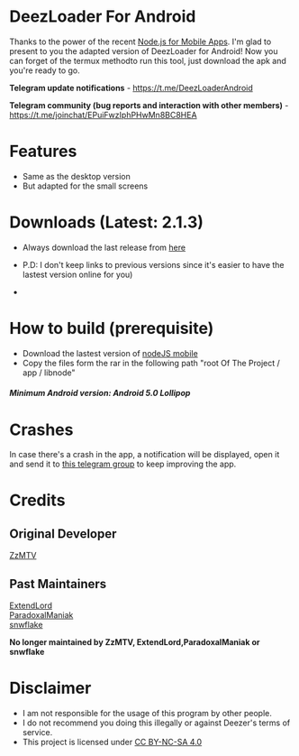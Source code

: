 # DeezLoader For Android

Thanks to the power of the recent [Node.js for Mobile Apps](https://github.com/janeasystems/nodejs-mobile). I'm glad to present to you the adapted version of DeezLoader for Android!
Now you can forget of the termux methodto run this tool, just download the apk and you're ready to go.

**Telegram update notifications** - https://t.me/DeezLoaderAndroid

**Telegram community (bug reports and interaction with other members)** -https://t.me/joinchat/EPuiFwzIphPHwMn8BC8HEA

# Features
- Same as the desktop version
- But adapted for the small screens

# Downloads  (Latest: 2.1.3)
- Always download the last release from [here](https://gitlab.com/Nick80835/DeezLoader-Android/tree/master/Release) 

- P.D: I don't keep links to previous versions since it's easier to have the lastest version online for you)
-

# How to build (prerequisite)
 - Download the lastest version of [nodeJS mobile](https://github.com/janeasystems/nodejs-mobile/releases)
 - Copy the files form the rar in the following path "root Of The Project / app / libnode"

##### Minimum Android version: Android 5.0 Lollipop

# Crashes

In case there's a crash in the app, a notification will be displayed, open it and send it to [this telegram group](https://t.me/joinchat/EPuiFwzIphPHwMn8BC8HEA) to keep improving the app.

# Credits
## Original Developer
[ZzMTV](https://boerse.to/members/zzmtv.3378614/)
## Past Maintainers
[ExtendLord](https://github.com/ExtendLord)<br/>
[ParadoxalManiak](https://github.com/ParadoxalManiak)<br/>
[snwflake](https://github.com/snwflake)

**No longer maintained by ZzMTV, ExtendLord,ParadoxalManiak or snwflake**

# Disclaimer
- I am not responsible for the usage of this program by other people.
- I do not recommend you doing this illegally or against Deezer's terms of service.
- This project is licensed under [CC BY-NC-SA 4.0](https://creativecommons.org/licenses/by-nc-sa/4.0/)
